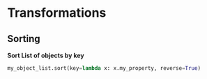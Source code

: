 # Transformations









## Sorting



**Sort List of objects by key**

```python
my_object_list.sort(key=lambda x: x.my_property, reverse=True)
```

